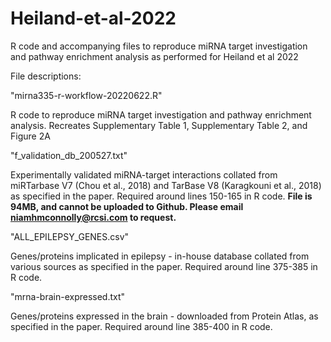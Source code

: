 # Heiland-et-al-2022
R code and accompanying files to reproduce miRNA target investigation and pathway enrichment analysis as performed for Heiland et al 2022

File descriptions:

"mirna335-r-workflow-20220622.R" 

R code to reproduce miRNA target investigation and pathway enrichment analysis. Recreates Supplementary Table 1, Supplementary Table 2, and Figure 2A


"f_validation_db_200527.txt" 

Experimentally validated miRNA-target interactions collated from miRTarbase V7 (Chou et al., 2018) and TarBase V8 (Karagkouni et al., 2018) as specified in the paper. Required around lines 150-165 in R code. 
**File is 94MB, and cannot be uploaded to Github. Please email niamhmconnolly@rcsi.com to request.**


"ALL_EPILEPSY_GENES.csv" 

Genes/proteins implicated in epilepsy - in-house database collated from various sources as specified in the paper. Required around line 375-385 in R code.


"mrna-brain-expressed.txt" 

Genes/proteins expressed in the brain - downloaded from Protein Atlas, as specified in the paper. Required around line 385-400 in R code.

